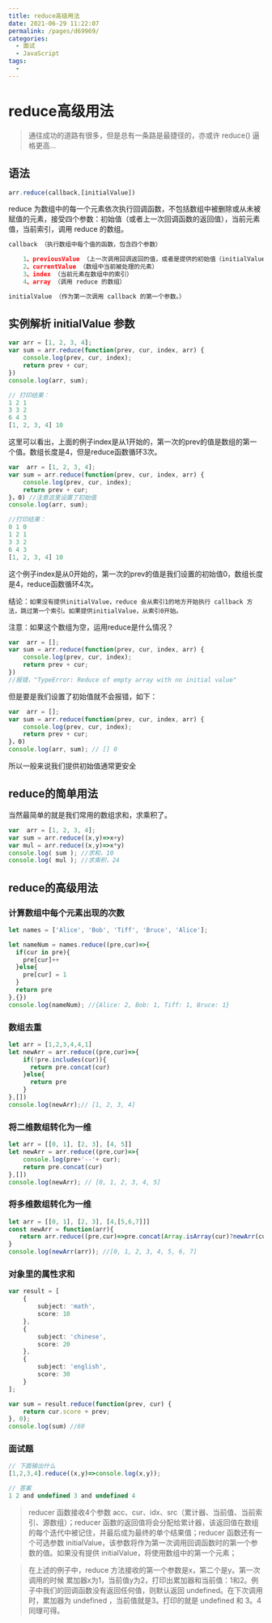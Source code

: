 ```yaml
---
title: reduce高级用法
date: 2021-06-29 11:22:07
permalink: /pages/d69969/
categories:
  - 面试
  - JavaScript
tags:
  - 
---
```


# reduce高级用法

> 通往成功的道路有很多，但是总有一条路是最捷径的，亦或许 reduce() 逼格更高...

<!-- more -->

## 语法

```ts
arr.reduce(callback,[initialValue])
```

reduce 为数组中的每一个元素依次执行回调函数，不包括数组中被删除或从未被赋值的元素，接受四个参数：初始值（或者上一次回调函数的返回值），当前元素值，当前索引，调用 reduce 的数组。

```ts
callback （执行数组中每个值的函数，包含四个参数）

    1、previousValue （上一次调用回调返回的值，或者是提供的初始值（initialValue））
    2、currentValue （数组中当前被处理的元素）
    3、index （当前元素在数组中的索引）
    4、array （调用 reduce 的数组）

initialValue （作为第一次调用 callback 的第一个参数。）
```

## 实例解析 initialValue 参数

```ts
var arr = [1, 2, 3, 4];
var sum = arr.reduce(function(prev, cur, index, arr) {
    console.log(prev, cur, index);
    return prev + cur;
})
console.log(arr, sum);

// 打印结果：
1 2 1
3 3 2
6 4 3
[1, 2, 3, 4] 10
```

这里可以看出，上面的例子index是从1开始的，第一次的prev的值是数组的第一个值。数组长度是4，但是reduce函数循环3次。

```ts
var  arr = [1, 2, 3, 4];
var sum = arr.reduce(function(prev, cur, index, arr) {
    console.log(prev, cur, index);
    return prev + cur;
}，0) //注意这里设置了初始值
console.log(arr, sum);

//打印结果：
0 1 0
1 2 1
3 3 2
6 4 3
[1, 2, 3, 4] 10
```

这个例子index是从0开始的，第一次的prev的值是我们设置的初始值0，数组长度是4，reduce函数循环4次。

结论：`如果没有提供initialValue，reduce 会从索引1的地方开始执行 callback 方法，跳过第一个索引。如果提供initialValue，从索引0开始。`

注意：如果这个数组为空，运用reduce是什么情况？

```ts
var  arr = [];
var sum = arr.reduce(function(prev, cur, index, arr) {
    console.log(prev, cur, index);
    return prev + cur;
})
//报错，"TypeError: Reduce of empty array with no initial value"
```

但是要是我们设置了初始值就不会报错，如下：

```ts
var  arr = [];
var sum = arr.reduce(function(prev, cur, index, arr) {
    console.log(prev, cur, index);
    return prev + cur;
}，0)
console.log(arr, sum); // [] 0
```

所以一般来说我们提供初始值通常更安全

## reduce的简单用法

当然最简单的就是我们常用的数组求和，求乘积了。

```ts
var  arr = [1, 2, 3, 4];
var sum = arr.reduce((x,y)=>x+y)
var mul = arr.reduce((x,y)=>x*y)
console.log( sum ); //求和，10
console.log( mul ); //求乘积，24
```

## reduce的高级用法

### 计算数组中每个元素出现的次数

```ts
let names = ['Alice', 'Bob', 'Tiff', 'Bruce', 'Alice'];

let nameNum = names.reduce((pre,cur)=>{
  if(cur in pre){
    pre[cur]++
  }else{
    pre[cur] = 1 
  }
  return pre
},{})
console.log(nameNum); //{Alice: 2, Bob: 1, Tiff: 1, Bruce: 1}
```

### 数组去重

```ts
let arr = [1,2,3,4,4,1]
let newArr = arr.reduce((pre,cur)=>{
    if(!pre.includes(cur)){
      return pre.concat(cur)
    }else{
      return pre
    }
},[])
console.log(newArr);// [1, 2, 3, 4]
```

### 将二维数组转化为一维

```ts
let arr = [[0, 1], [2, 3], [4, 5]]
let newArr = arr.reduce((pre,cur)=>{
    console.log(pre+'--'+ cur);
    return pre.concat(cur)
},[])
console.log(newArr); // [0, 1, 2, 3, 4, 5]
```

### 将多维数组转化为一维

```ts
let arr = [[0, 1], [2, 3], [4,[5,6,7]]]
const newArr = function(arr){
   return arr.reduce((pre,cur)=>pre.concat(Array.isArray(cur)?newArr(cur):cur),[])
}
console.log(newArr(arr)); //[0, 1, 2, 3, 4, 5, 6, 7]
```

### 对象里的属性求和

```ts
var result = [
    {
        subject: 'math',
        score: 10
    },
    {
        subject: 'chinese',
        score: 20
    },
    {
        subject: 'english',
        score: 30
    }
];

var sum = result.reduce(function(prev, cur) {
    return cur.score + prev;
}, 0);
console.log(sum) //60
```

### 面试题
```js
// 下面输出什么
[1,2,3,4].reduce((x,y)=>console.log(x,y));

// 答案
1 2 and undefined 3 and undefined 4
```

> reducer 函数接收4个参数 acc、cur、idx、src（累计器、当前值、当前索引、源数组）；reducer 函数的返回值将会分配给累计器，该返回值在数组的每个迭代中被记住，并最后成为最终的单个结果值；reducer 函数还有一个可选参数 initialValue，该参数将作为第一次调用回调函数时的第一个参数的值。如果没有提供 initialValue，将使用数组中的第一个元素；

> 在上述的例子中，reduce 方法接收的第一个参数是x，第二个是y。第一次调用的时候 累加器x为1，当前值y为2，打印出累加器和当前值：1和2。例子中我们的回调函数没有返回任何值，则默认返回 undefined。在下次调用时，累加器为 undefined ，当前值就是3。打印的就是 undefined 和 3。4同理可得。